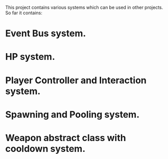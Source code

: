 This project contains various systems which can be used in other projects. So far it contains:

# Event Bus system.

# HP system.

# Player Controller and Interaction system.

# Spawning and Pooling system.

# Weapon abstract class with cooldown system.
